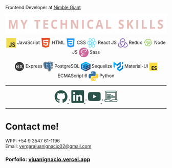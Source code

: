 
<p>

 Frontend Developer at <a href="https://nimblegiant.com/">Nimble Giant</a>

</p>

<p align="center">
<img src="./img/myskills.png" align="center" height="60"/>
</p> 

<p align="center">
  <img src= "./img/skills/javascript.png" 
  width="30" height="30" align="center"/>
    JavaScript
  <img src="./img/skills/html5.png" 
  width="30" height="30" align="center"/>
    HTML
  <img src="./img/skills/css.png"
  width="30" height="30" align="center"/>
    CSS
  <img src="./img/skills/react.png"
   width="30" height="30" align="center"/>
    React JS
  <img src="./img/skills/redux.png"
  width="30" height="30" align="center"/>
    Redux
  <img src="./img/skills/nodejs.png"
  width="30" height="30" align="center"/>
    Node JS
  <img src="./img/skills/sass.png"
  width="30" height="30" align="center"/>
    Sass
</p>  

<p align="center">
  <img src="./img/skills/express.png"
  width="30" height="30" align="center"/>
    Express
  <img src="./img/skills/postgresql.png"
   width="30" height="30" align="center"/>
    PostgreSQL
  <img src="./img/skills/sequelize.png"
  width="30" height="30" align="center"/>
    Sequelize
  <img src="./img/skills/material.svg"
   width="30" height="30" align="center"/>
    Material-UI
  <img src="./img/skills/es6.png"
   width="25" height="25" align="center"/>
    ECMAScript 6
  <img src="./img/skills/python.png"
  width="30" height="30" align="center"/>
    Python
</p>  


---  


<p align="center">
    <a href="https://github.com/nchvrgr">
      <img src='./img/skills/github.png' alt='github' height='40'> 
    </a>
    <span> ' </span>
    <a href="https://www.linkedin.com/in/vjuanignacio/">
      <img src='./img/skills/linkedin.png' alt='linkedin' height='40'>
    </a>
    <span> ' </span>
    <a href="https://www.youtube.com/channel/UCJEc7_MV17qQWBY0IM-QF4g/featured">
      <img src='./img/skills/youtube.png' alt='youtube' height='40'> 
    </a>   
    <span> ' </span> 
    <a href="https://vjuanignacio.vercel.app">
      <img src='./img/skills/portfolio.png' alt='portfolio' height='40'> 
    </a>    
</p>

---  


# Contact me! 

WPP: +54 9 3547 61-1196
<br/>
Email: vergarajuanignacio02@gmail.com 
<br/>

### Porfolio: [vjuanignacio.vercel.app](http://vjuanignacio.vercel.app)
